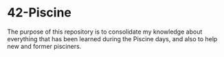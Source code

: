 # 42-Piscine
The purpose of this repository is to consolidate my knowledge about everything that has been learned during the Piscine days, and also to help new and former pisciners.
